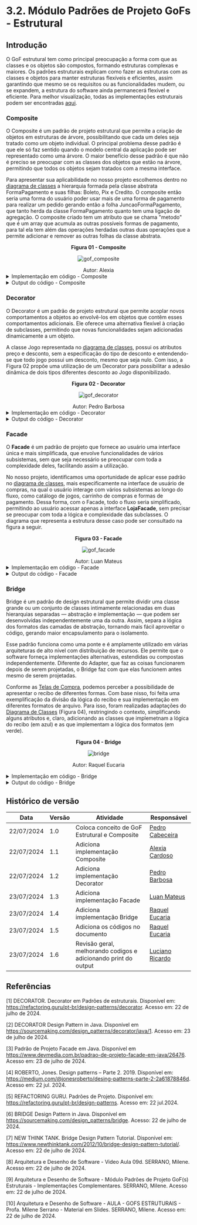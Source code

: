 # 3.2. Módulo Padrões de Projeto GoFs - Estrutural

## Introdução

O GoF estrutural tem como principal preocupação a forma com que as classes e os objetos são compostos, formando estruturas complexas e maiores. Os padrões estruturais explicam como fazer as estruturas com as classes e objetos para manter estruturas flexíveis e eficientes, assim garantindo que mesmo se os requisitos ou as funcionalidades mudem, ou se expandem, a estrutura do software ainda permanecerá flexível e eficiente. Para melhor visualização, todas as implementações estruturais podem ser encontradas [aqui](https://github.com/UnBArqDsw2024-1/2024.1_G1_My_Ecommerce/tree/main/codigo/estrutural/).


### Composite

O Composite é um padrão de projeto estrutural que permite a criação de objetos em estruturas de árvore, possibilitando que cada um deles seja tratado como um objeto individual. O principal problema desse padrão é que ele só faz sentido quando o modelo central da aplicação pode ser representado como uma árvore. O maior benefício desse padrão é que não é preciso se preocupar com as classes dos objetos que estão na árvore, permitindo que todos os objetos sejam tratados com a mesma interface.

Para apresentar sua aplicabilidade no nosso projeto escolhemos dentro no [diagrama de classes](../Modelagem/2.1.1.UMLEstaticos.md) a hierarquia formada pela classe abstrata FormaPagamento e suas filhas: Boleto, Pix e Credito. O composite então seria uma forma do usuário poder usar mais de uma forma de pagamento para realizar um pedido gerando então a folha JuncaoFormaPagamento, que tanto herda da classe FormaPagamento quanto tem uma ligação de agregação. O composite criado tem um atributo que se chama "metodo" que é um array que acumula as outras possíveis formas de pagamento, para tal ela tem além das operações herdadas outras duas operações que a permite adicionar e remover as outras folhas da classe abstrata.

<center><strong>Figura 01 - Composite</strong></center>

<center>

![gof_composite](../assets/gof/composite.png)

</center>

<div style="text-align:center;">
Autor: Alexia
</div>

<details>
    <summary>Implementação em código - Composite</summary>
        

    class FormaPagamento {
        constructor(dataVencimento) {
            this.dataVencimento = dataVencimento
            if (new.target === FormaPagamento) {
                throw new Error("Não é possível instanciar a classe abstrata diretamente.");
            }
        }

        // Método abstrato
        cancelarPagamento() {
            throw new Error("Método 'cancelarPagamento()' deve ser implementado.");
        }

        confirmarPagamento() {
            throw new Error("Método 'confirmarPagamento()' deve ser implementado.");
        }
    }

    class Boleto extends FormaPagamento {
        constructor(codigoNumero) {
            super();
            this.codigoNumero = codigoNumero;
        }

        cancelarPagamento() {
            return "Pagamento em Boleto Cancelado";
        }

        confirmarPagamento() {
            return "Pagamento em Boleto Confirmado";
        }

        gerarCodigoBarras() {
            return this.codigoNumero;
        }
    }

    class Pix extends FormaPagamento {
        constructor(chavePix) {
            super();
            this.chavePix = chavePix;
        }

        cancelarPagamento() {
            return "Pagamento de Pix Cancelado";
        }

        confirmarPagamento() {
            return "Pagamento de Pix Confirmado";
        }

        gerarQRCode() {
            return "QR Code";
        }
    }

    class Credito extends FormaPagamento {
        constructor(numeroCartao, titular, cvc, validade) {
            super();
            this.numeroCartao = numeroCartao;
            this.titular = titular;
            this.cvc = cvc;
            this.validade = validade;
        }

        cancelarPagamento() {
            return "Pagamento de Cartão Cancelado";
        }

        confirmarPagamento() {
            return "Pagamento de Cartão Confirmado";
        }

        solicitarCartao() {
            return this.numeroCartao;
        }
    }

    class JuncaoFormaPagamento extends FormaPagamento {
        constructor() {
            super();
            this.metodo = [];
        }

        adicionaPagamento(formaPagamento) {
            this.metodo.push(formaPagamento);
        }

        removePagamento(formaPagamento) {
            const index = this.metodo.indexOf(formaPagamento);
            if (index > -1) {
                this.metodo.splice(index, 1);
            }
        }

        cancelarPagamento() {
            this.metodo.forEach(metodo => metodo.cancelarPagamento());
            return "Todos os pagamentos foram cancelados.";
        }

        confirmarPagamento() {
            this.metodo.forEach(metodo => metodo.confirmarPagamento());
            return "Todos os pagamentos foram confirmados.";
        }
    }

    // Exemplo de uso
    // Criando formas de pagamento
    const cartaoCredito = new Credito('1234 5678 9101 1121', 'João Silva', '123', '12/25');
    const boletoBancario = new Boleto('34191.75503 00000.104628 01605.093000 7 81180000025400');

    console.log('Foi cadastrado um cartão:', JSON.stringify(cartaoCredito));
    console.log('Foi cadastrado um boleto:', JSON.stringify(boletoBancario));

    // Criando o composite
    const juncaoPagamento = new JuncaoFormaPagamento();
    juncaoPagamento.adicionaPagamento(cartaoCredito);
    juncaoPagamento.adicionaPagamento(boletoBancario);

    console.log('O metodo de pagamento composto é:', JSON.stringify(juncaoPagamento));

    // Confirmando pagamentos
    console.log(juncaoPagamento.confirmarPagamento()); // Saída: Todos os pagamentos foram confirmados.

    // Cancelando pagamentos
    console.log(juncaoPagamento.cancelarPagamento()); // Saída: Todos os pagamentos foram cancelados.""

</details>


<details>
    <summary>Output do código - Composite</summary>

![gof_composite](../assets/gof/compositeRun.png)

</details>

### Decorator

O Decorator é um padrão de projeto estrutural que permite acoplar novos comportamentos a objetos ao envolvê-los em objetos que contêm esses comportamentos adicionais. Ele oferece uma alternativa flexível à criação de subclasses, permitindo que novas funcionalidades sejam adicionadas dinamicamente a um objeto.

A classe Jogo representada no [diagrama de classes](../Modelagem/2.1.1.UMLEstaticos.md), possui os atributos preço e desconto, sem a especificação do tipo de desconto e entendendo-se que todo jogo possui um desconto, mesmo que seja nulo. Com isso, a Figura 02 propõe uma utilização de um Decorator para possibilitar a adesão dinâmica de dois tipos diferentes desconto ao Jogo disponibilizado.

<center><strong>Figura 02 - Decorator</strong></center>

<center>

![gof_decorator](../assets/gof/decorator.png)

</center>

<div style="text-align:center;">
Autor: Pedro Barbosa
</div>

<details>
<summary>Implementação em código - Decorator</summary>
    

    // Interface Jogo
    class Jogo {
        constructor(nome, desenvolvedor, editora, avaliacoes, descricao, dataLancamento, preco, plataforma, generos, recursos, tipos, quantidadeVendido, requisitosSistema) {
            this.nome = nome
            this.desenvolvedor = desenvolvedor 
            this.editora = editora
            this.avaliacoes = avaliacoes 
            this.descricao = descricao
            this.dataLancamento = dataLancamento 
            this.preco = preco
            this.plataforma = plataforma 
            this.generos = generos
            this.recursos = recursos 
            this.tipos = tipos
            this.quantidadeVendido = quantidadeVendido 
            this.requisitosSistema = requisitosSistema
        
            if (new.target === Jogo) {
                throw new Error("Não é possível instanciar a classe abstrata diretamente.");
            }
        }

        addJogoAoCarrinho() {
        throw new Error("Método 'addJogoAoCarrinho()' deve ser implementado.");
        }
    }

    // Componente concreto representando um Jogo Basico
    class JogoConcreto extends Jogo {
        constructor(nome, desenvolvedor, editora, avaliacoes, descricao, dataLancamento, preco, plataforma, generos, recursos, tipos, quantidadeVendido, requisitosSistema) {
        super(nome, desenvolvedor, editora, avaliacoes, descricao, dataLancamento, preco, plataforma, generos, recursos, tipos, quantidadeVendido, requisitosSistema);
        }

        addJogoAoCarrinho() {
        console.log(`Adicionando ${this.nome} ao carrinho.`);
        console.log(`Preço total: R$ ${this.preco.toFixed(2)}`);
        }
    }

    // Classe Decorator implementando a interface Jogo
    class JogoDecorator extends Jogo {
        constructor(jogo) {
        super(jogo.nome, jogo.desenvolvedor, jogo.editora, jogo.avaliacoes, jogo.descricao, jogo.dataLancamento, jogo.preco, jogo.plataforma, jogo.generos, jogo.recursos, jogo.tipos, jogo.quantidadeVendido, jogo.requisitosSistema);
        this.jogo = jogo;

        if (new.target === JogoDecorator) {
            throw new Error("Não é possível instanciar a classe abstrata diretamente.");
        }
        }
        
        addJogoAoCarrinho() {
        this.jogo.addJogoAoCarrinho();
        }
    }

    // Classe adicionando o desconto percentual e atualizando preco
    class JogoDescontoPercentual extends JogoDecorator {
        constructor(jogo, descontoPercentual) {
        super(jogo);
        this.descontoPercentual = descontoPercentual;
        this.preco = jogo.preco - jogo.preco * this.descontoPercentual/100 
        }

        addJogoAoCarrinho() {
        this.jogo.addJogoAoCarrinho();
        console.log(`Desconto: ${this.descontoPercentual}%`)
        console.log(`Preço Atual: ${this.preco}`)
        }
    }

    // Classe adicionando o desconto fixo e atualizando preco
    class JogoDescontoFixo extends JogoDecorator {
    constructor(jogo, descontoFixo) {
        super(jogo);
        this.descontoFixo = descontoFixo;
        this.preco = jogo.preco - this.descontoFixo
    }

    addJogoAoCarrinho() {
        this.jogo.addJogoAoCarrinho();
        console.log(`Desconto: R$${this.descontoFixo}`)
        console.log(`Preço Atual: ${this.preco}`)
    }
    }
    
    
    // Exemplo de uso
    const jogoBase = new JogoConcreto();

    jogoBase.nome="The Witcher 3"
    jogoBase.preco=50.00
    jogoBase.desenvolvedor="CD Projekt Red"
    jogoBase.editora="CD Projekt"

    const jogoDescontoPercentual = new JogoDescontoPercentual(jogoBase, 30);
    const jogoDescontoFixo = new JogoDescontoFixo(jogoBase, 10);

    // Prints
    console.log("--- Adicionando jogo com desconto percentual ---");
    jogoDescontoPercentual.addJogoAoCarrinho();

    console.log("\n--- Adicionando jogo com desconto fixo ---");
    jogoDescontoFixo.addJogoAoCarrinho();

    console.log("\n------");
    console.log(`Jogo Base: ${jogoBase.preco}`);
    console.log(`Jogo Desc Fixo: ${jogoDescontoFixo.preco}`);
    console.log(`Jogo Desc Percentual: ${jogoDescontoPercentual.preco}%`);

</details>

<details>
    <summary>Output do código - Decorator</summary>

![gof_decorator](../assets/gof/decoratorRun.png)

</details>

### Facade

O **Facade** é um padrão de projeto que fornece ao usuário uma interface única e mais simplificada, que envolve funcionalidades de vários subsistemas, sem que seja necessário se preocupar com toda a complexidade deles, facilitando assim a utilização.

No nosso projeto, identificamos uma oportunidade de aplicar esse padrão no [diagrama de classes](../Modelagem/2.1.1.UMLEstaticos.md), mais especificamente na interface de usuário de compras, na qual o usuário interage com vários subsistemas ao longo do fluxo, como catálogo de jogos, carrinho de compras e formas de pagamento. Dessa forma, com o Facade, todo o fluxo seria simplificado, permitindo ao usuário acessar apenas a interface **LojaFacade**, sem precisar se preocupar com toda a lógica e complexidade das subclasses. O diagrama que representa a estrutura desse caso pode ser consultado na figura a seguir.

<center><strong>Figura 03 - Facade</strong></center>

<center>

![gof_facade](../assets/gof/facade.png)

</center>

<div style="text-align:center;">
Autor: Luan Mateus
</div>

<details>
<summary>Implementação em código - Facade</summary>
    

    class Catalogo {
        constructor() {
            this.jogos = [];
        }

        buscarJogo(nome) {
            return this.jogos.find(jogo => jogo.nome === nome);
        }

        filtrarJogos(precoCategoria, genero, recurso, evento, tipo, plataforma) {
            return this.jogos.filter(jogo =>
                (precoCategoria ? jogo.precoCategoria === precoCategoria : true) &&
                (genero ? jogo.genero === genero : true) &&
                (recurso ? jogo.recurso === recurso : true) &&
                (evento ? jogo.evento === evento : true) &&
                (tipo ? jogo.tipo === tipo : true) &&
                (plataforma ? jogo.plataforma === plataforma : true)
            );
        }
    }

    class Jogo {
        constructor(nome, desenvolvedor, editora, avaliacoes, descricao, dataLancamento, dataLancamentoInicial, preco, desconto, plataforma, generos, recursos, tipos, quantidadeVendido, requisitosSistema) {
            this.nome = nome;
            this.desenvolvedor = desenvolvedor;
            this.editora = editora;
            this.avaliacoes = avaliacoes;
            this.descricao = descricao;
            this.dataLancamento = dataLancamento;
            this.dataLancamentoInicial = dataLancamentoInicial;
            this.preco = preco;
            this.desconto = desconto;
            this.plataforma = plataforma;
            this.generos = generos;
            this.recursos = recursos;
            this.tipos = tipos;
            this.quantidadeVendido = quantidadeVendido;
            this.requisitosSistema = requisitosSistema;
        }

        addJogoAoCarrinho() {
            console.log(`${this.nome} adicionado ao carrinho`);
        }
    }

    class Carrinho {
        constructor() {
            this.jogos = [];
        }

        addJogo(jogo) {
            this.jogos.push(jogo);
            console.log(`${jogo.nome} foi adicionado ao carrinho.`);
        }

        calculaValorTotal() {
            return this.jogos.reduce((total, jogo) => total + jogo.preco, 0);
        }

        listaJogosSelecionados() {
            return this.jogos;
        }

        verificaSeTemOJogo(nome) {
            return this.jogos.some(jogo => jogo.nome === nome);
        }

        confirmarPedido() {
            return "Pedido confirmado!";
        }

    }

    class Pedido {
        constructor(numPedido, carrinho, formaPagamento) {
            this.numPedido = numPedido;
            this.status = false;
            this.descontoTotal = 0;
            this.precoTotal = carrinho.calculaValorTotal;
            this.formaPagamento = formaPagamento;
        }

        addBiblioteca() {
            this.jogos.push();
        }

        addQuantidadeVendido() {
            return "Quantidade vendida!"
        }

        enviarRecibo() {
            return "Recibo enviado!";
        }

        confirmarPedido() {
            this.status = true;
            return "Pedido confirmado!";
        }

        cancelarPedido() {
            this.status = false;
            return "Pedido cancelado!";
        }
    }

    class FormaPagamento {
        constructor(dataVencimento) {
            this.dataVencimento = dataVencimento
            if (new.target === FormaPagamento) {
                throw new Error("Não é possível instanciar a classe abstrata diretamente.");
            }
        }

        // Método abstrato
        cancelarPagamento() {
            throw new Error("Método 'cancelarPagamento()' deve ser implementado.");
        }

        confirmarPagamento() {
            throw new Error("Método 'confirmarPagamento()' deve ser implementado.");
        }
    }

    class LojaFacade {

        constructor() {
            this.catalogo = new Catalogo();
            this.carrinho = new Carrinho();
            this.pedido = null;
            this.formaPagamento = null;
            this.jogo = new Jogo();
        }

        buscarJogo(nome) {
            return this.catalogo.buscarJogo(nome);
        }

        filtrarJogos(categoria, genero, recurso, evento, tipo, plataforma) {
            return this.catalogo.filtrarJogos(categoria, genero, recurso, evento, tipo, plataforma);
        }

        addJogoAoCarrinho(nomeJogo) {
            const jogo = this.catalogo.buscarJogo(nomeJogo);
            if (jogo) {
                this.carrinho.addJogo(jogo);
            } else {
                console.log('Jogo não encontrado.');
            }
        }

        confirmarPedido() {
            this.pedido = new Pedido(new Date().getTime(), this.carrinho, this.formaPagamento);
            return this.pedido.confirmarPedido();
        }

        cancelarPedido() {
            return this.pedido.cancelarPedido();
        }

        cancelarPagamento() {
            return this.formaPagamento.cancelarPagamento();
        }
        
        confirmarPagamento() {
            return this.formaPagamento.confirmarPagamento();
        }

        adicionarJogoAoCatalogo(jogo) {
            return this.catalogo.jogos.push(jogo);
        }
    }

    // Classe Cliente
    class Cliente {
        constructor(idCliente, nomeExibicao, pais, biblioteca, carrinho, dataNascimento) {
            this.idCliente = idCliente;
            this.nomeExibicao = nomeExibicao;
            this.pais = pais;
            this.biblioteca = biblioteca;
            this.carrinho = carrinho;
            this.dataNascimento = dataNascimento;
        }

        visualizarProdutos() {
            console.log("Visualizando produtos...");
        }
    }

    // Exemplo de teste - Criando um novo LojaFacade
    const loja = new LojaFacade();
    const jogo1 = new Jogo('Jogo 1', 'Desenvolvedor 1', 'Editora 1', [], 'Descrição 1', new Date(), new Date(), 50, 10, 'PC', ['Ação'], ['Online'], ['Singleplayer'], 100, {});
    const jogo2 = new Jogo('Jogo 2', 'Desenvolvedor 2', 'Editora 2', [], 'Descrição 2', new Date(), new Date(), 60, 5, 'Console', ['RPG'], ['Multiplayer'], ['Multiplayer'], 200, {});

    loja.adicionarJogoAoCatalogo(jogo1);
    loja.adicionarJogoAoCatalogo(jogo2);

    console.log("Loja antes: ", JSON.stringify(loja))

    loja.addJogoAoCarrinho('Jogo 1');

    console.log("Loja depois: ",JSON.stringify(loja))
    
    console.log(loja.confirmarPedido());

    // Testando o Cliente
    const cliente = new Cliente('123', 'Nome Cliente', 'Brasil', [], loja.carrinho, new Date());
    cliente.visualizarProdutos();


</details>

<details>
    <summary>Output do código - Facade</summary>

![gof_facade](../assets/gof/facadeRun.png)

</details>


### Bridge
Bridge é um padrão de design estrutural que permite dividir uma classe grande ou um conjunto de classes intimamente relacionadas em duas hierarquias separadas — abstração e implementação — que podem ser desenvolvidas independentemente uma da outra. Assim, separa a lógica dos formatos das camadas de abstração, tornando mais fácil aproveitar o código, gerando maior encapsulamento para o isolamento.

Esse padrão funciona como uma ponte e é amplamente utilizado em várias arquiteturas de alto nível com distribuição de recursos. Ele permite que o software forneça implementações alternativas, estendidas ou compostas independentemente. Diferente do Adapter, que faz as coisas funcionarem depois de serem projetadas, o Bridge faz com que elas funcionem antes mesmo de serem projetadas.

Conforme as [Telas de Compra](../Base/1.4.4.Prototipar.md), podemos perceber a possibilidade de apresentar o recibo de diferentes formas. Com base nisso, foi feita uma exemplificação da divisão da lógica do recibo e sua implementação em diferentes formatos de arquivo. Para isso, foram realizadas adaptações do [Diagrama de Classes](../Modelagem/2.1.1.UMLEstaticos.md)  (Figura 04), restringindo o contexto, simplificando alguns atributos e, claro, adicionando as classes que implemetnam a lógica do recibo (em azul) e as que implementam a lógica dos formatos (em verde).


<center>
<strong>Figura 04 - Bridge</strong>

![bridge](../assets/gof/bridge.png) 
    
Autor: Raquel Eucaria
</center>

<details>
<summary>Implementação em código - Bridge</summary>

    class Pedido {
        constructor(numPedido, idCliente, status, precoTotal, descontoTotal, tipoArquivo, geradorArquivo) {
            this.numPedido = numPedido;
            this.idCliente = idCliente;
            this.status = status;
            this.precoTotal = precoTotal;
            this.descontoTotal = descontoTotal;
            this.tipoArquivo = tipoArquivo;
            this.geradorArquivo = geradorArquivo;
        }
        formato() {
            throw new Error('Método "formato()" precisa ser implementado.');
        }
    }

    class Recibo extends Pedido {
        constructor(numPedido, idCliente, status, precoTotal, descontoTotal, tipoArquivo, geradorArquivo) {
            super(numPedido, idCliente, status, precoTotal, descontoTotal, tipoArquivo, geradorArquivo);
        }
        formato() {
            if (this.tipoArquivo === 'txt' || this.tipoArquivo === 'pdf') {
                this.geradorArquivo.format(this);
            } else {
                console.log('Não é possível gerar o recibo no tipo de arquivo especificado.');
            }
        }
    }

    class GeradorArquivo {
        format(pedido) {
            throw new Error('Método "formato()" precisa ser implementado.');
        }
    }

    class GeradorTXT extends GeradorArquivo {
        constructor(nome) {
            super();
            this.geradorNome = nome;
        }
        format(pedido) {
            console.log('Formatando o documento enviado usando como base TXT.');
        }
    }

    class GeradorPDF extends GeradorArquivo {
        constructor(nome) {
            super();
            this.geradorNome = nome;
        }
        format(pedido) {
            console.log('Formatando o documento enviado usando como base PDF.');
        }
    }

    class Carrinho {
        static main() {
            let geradorArquivo = new GeradorTXT('GeradorTXT');
            let pedido = new Recibo('001', '123', 'em processamento', 100.0, 10.0, 'txt', geradorArquivo);
            pedido.formato();
            geradorArquivo = new GeradorPDF('GeradorPDF');
            pedido = new Recibo('002', '456', 'completo', 200.0, 20.0, 'pdf', geradorArquivo);
            pedido.formato();
        }
    }
    Carrinho.main();

</details>

<details>
    <summary>Output do código - Bridge</summary>

![gof_bridge](../assets/gof/bridgeRun.png)

</details>


## Histórico de versão

| Data       | Versão | Atividade                                                       | Responsável                                         |
| ---------- | ------ | --------------------------------------------------------------- | --------------------------------------------------- |
| 22/07/2024 | 1.0    | Coloca conceito de GoF Estrutural e Composite                   | [Pedro Cabeceira](https://github.com/pkbceira03)    |
| 22/07/2024 | 1.1    | Adiciona implementação Composite                                | [Alexia Cardoso](https://github.com/alexianaa)      |
| 22/07/2024 | 1.2    | Adiciona implementação Decorator                                | [Pedro Barbosa](https://github.com/pedrobarbosaocb) |
| 23/07/2024 | 1.3    | Adiciona implementação Facade                                   | [Luan Mateus](https://github.com/luanduartee)       |
| 23/07/2024 | 1.4    | Adiciona implementação Bridge                                   | [Raquel Eucaria](https://github.com/raqueleucaria)  |
| 23/07/2024 | 1.5    | Adiciona os códigos no documento                                | [Raquel Eucaria](https://github.com/raqueleucaria)  |
| 23/07/2024 | 1.6    | Revisão geral, melhorando codigos e adicionando print do output | [Luciano Ricardo](https://github.com/l-ricardo)     |


## Referências
[1] DECORATOR. Decorator em Padrões de estruturais. Disponível em: <https://refactoring.guru/pt-br/design-patterns/decorator>. Acesso em: 22 de julho de 2024.

[2] DECORATOR Design Pattern in Java. Disponível em <https://sourcemaking.com/design_patterns/decorator/java/1>. Acesso em: 23 de julho de 2024.

[3] Padrão de Projeto Facade em Java. Disponível em <https://www.devmedia.com.br/padrao-de-projeto-facade-em-java/26476>. Acesso em: 23 de julho de 2024.

[4] ROBERTO, Jones. Design patterns – Parte 2. 2019. Disponível em: https://medium.com/@jonesroberto/desing-patterns-parte-2-2a61878846d. Acesso em: 22 jul. 2024.

[5] REFACTORING GURU. Padrões de Projeto. Disponível em: https://refactoring.guru/pt-br/design-patterns. Acesso em: 22 jul.2024.

[6] BRIDGE Design Pattern in Java. Disponível em <https://sourcemaking.com/design_patterns/bridge>. Acesso: 22 de julho de 2024.

[7] NEW THINK TANK. Bridge Design Pattern Tutorial. Disponível em: https://www.newthinktank.com/2012/10/bridge-design-pattern-tutorial/. Acesso em: 22 de julho de 2024.

[8] Arquitetura e Desenho de Software - Video Aula 09d. SERRANO, Milene. Acesso em: 22 de julho de 2024.

[9] Arquitetura e Desenho de Software - Módulo Padrões de Projeto GoF(s) Estruturais - Implementações Complementares. SERRANO, Milene. Acesso em: 22 de julho de 2024.

[10] Arquitetura e Desenho de Software - AULA - GOFS ESTRUTURAIS - Profa. Milene Serrano - Material em Slides. SERRANO, Milene. Acesso em: 22 de julho de 2024.



